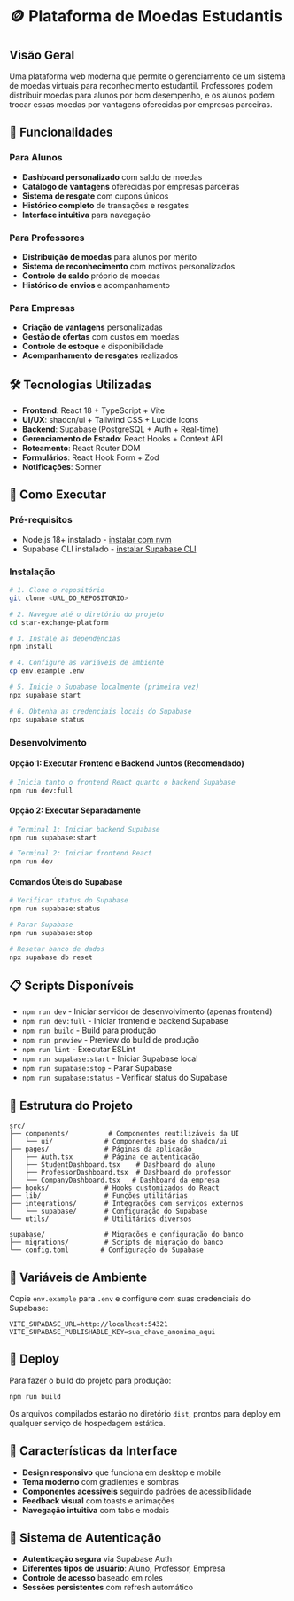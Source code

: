 # 🪙 Plataforma de Moedas Estudantis

## Visão Geral

Uma plataforma web moderna que permite o gerenciamento de um sistema de moedas virtuais para reconhecimento estudantil. Professores podem distribuir moedas para alunos por bom desempenho, e os alunos podem trocar essas moedas por vantagens oferecidas por empresas parceiras.

## 🎯 Funcionalidades

### Para Alunos
- **Dashboard personalizado** com saldo de moedas
- **Catálogo de vantagens** oferecidas por empresas parceiras
- **Sistema de resgate** com cupons únicos
- **Histórico completo** de transações e resgates
- **Interface intuitiva** para navegação

### Para Professores
- **Distribuição de moedas** para alunos por mérito
- **Sistema de reconhecimento** com motivos personalizados
- **Controle de saldo** próprio de moedas
- **Histórico de envios** e acompanhamento

### Para Empresas
- **Criação de vantagens** personalizadas
- **Gestão de ofertas** com custos em moedas
- **Controle de estoque** e disponibilidade
- **Acompanhamento de resgates** realizados

## 🛠️ Tecnologias Utilizadas

- **Frontend**: React 18 + TypeScript + Vite
- **UI/UX**: shadcn/ui + Tailwind CSS + Lucide Icons
- **Backend**: Supabase (PostgreSQL + Auth + Real-time)
- **Gerenciamento de Estado**: React Hooks + Context API
- **Roteamento**: React Router DOM
- **Formulários**: React Hook Form + Zod
- **Notificações**: Sonner

## 🚀 Como Executar

### Pré-requisitos

- Node.js 18+ instalado - [instalar com nvm](https://github.com/nvm-sh/nvm#installing-and-updating)
- Supabase CLI instalado - [instalar Supabase CLI](https://supabase.com/docs/guides/cli/getting-started)

### Instalação

```bash
# 1. Clone o repositório
git clone <URL_DO_REPOSITORIO>

# 2. Navegue até o diretório do projeto
cd star-exchange-platform

# 3. Instale as dependências
npm install

# 4. Configure as variáveis de ambiente
cp env.example .env

# 5. Inicie o Supabase localmente (primeira vez)
npx supabase start

# 6. Obtenha as credenciais locais do Supabase
npx supabase status
```

### Desenvolvimento

#### Opção 1: Executar Frontend e Backend Juntos (Recomendado)

```bash
# Inicia tanto o frontend React quanto o backend Supabase
npm run dev:full
```

#### Opção 2: Executar Separadamente

```bash
# Terminal 1: Iniciar backend Supabase
npm run supabase:start

# Terminal 2: Iniciar frontend React
npm run dev
```

#### Comandos Úteis do Supabase

```bash
# Verificar status do Supabase
npm run supabase:status

# Parar Supabase
npm run supabase:stop

# Resetar banco de dados
npx supabase db reset
```

## 📋 Scripts Disponíveis

- `npm run dev` - Iniciar servidor de desenvolvimento (apenas frontend)
- `npm run dev:full` - Iniciar frontend e backend Supabase
- `npm run build` - Build para produção
- `npm run preview` - Preview do build de produção
- `npm run lint` - Executar ESLint
- `npm run supabase:start` - Iniciar Supabase local
- `npm run supabase:stop` - Parar Supabase
- `npm run supabase:status` - Verificar status do Supabase

## 📁 Estrutura do Projeto

```
src/
├── components/          # Componentes reutilizáveis da UI
│   └── ui/             # Componentes base do shadcn/ui
├── pages/              # Páginas da aplicação
│   ├── Auth.tsx        # Página de autenticação
│   ├── StudentDashboard.tsx    # Dashboard do aluno
│   ├── ProfessorDashboard.tsx  # Dashboard do professor
│   └── CompanyDashboard.tsx   # Dashboard da empresa
├── hooks/              # Hooks customizados do React
├── lib/                # Funções utilitárias
├── integrations/       # Integrações com serviços externos
│   └── supabase/       # Configuração do Supabase
└── utils/              # Utilitários diversos

supabase/               # Migrações e configuração do banco
├── migrations/         # Scripts de migração do banco
└── config.toml        # Configuração do Supabase
```

## 🔧 Variáveis de Ambiente

Copie `env.example` para `.env` e configure com suas credenciais do Supabase:

```env
VITE_SUPABASE_URL=http://localhost:54321
VITE_SUPABASE_PUBLISHABLE_KEY=sua_chave_anonima_aqui
```

## 🚀 Deploy

Para fazer o build do projeto para produção:

```bash
npm run build
```

Os arquivos compilados estarão no diretório `dist`, prontos para deploy em qualquer serviço de hospedagem estática.

## 🎨 Características da Interface

- **Design responsivo** que funciona em desktop e mobile
- **Tema moderno** com gradientes e sombras
- **Componentes acessíveis** seguindo padrões de acessibilidade
- **Feedback visual** com toasts e animações
- **Navegação intuitiva** com tabs e modais

## 🔐 Sistema de Autenticação

- **Autenticação segura** via Supabase Auth
- **Diferentes tipos de usuário**: Aluno, Professor, Empresa
- **Controle de acesso** baseado em roles
- **Sessões persistentes** com refresh automático
